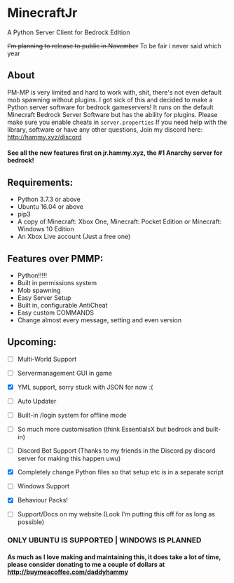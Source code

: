 # MinecraftJr

  A Python Server Client for Bedrock Edition

  ~~I'm planning to release to public in November~~
  To be fair i never said which year


## About
  PM-MP is very limited and hard to work with, shit, there's not even default mob spawning without plugins.
  I got sick of this and decided to make a Python server software for bedrock gameservers!
  It runs on the default Minecraft Bedrock Server Software but has the ability for plugins.
  Please make sure you enable cheats in `server.properties`
  If you need help with the library, software or have any other questions, Join my discord here:
  http://hammy.xyz/discord




####  See all the new features first on jr.hammy.xyz, the #1 Anarchy server for bedrock!



## Requirements:
  - Python 3.7.3 or above
  - Ubuntu 16.04 or above
  - pip3
  - A copy of Minecraft: Xbox One, Minecraft: Pocket Edition or Minecraft: Windows 10 Edition
  - An Xbox Live account (Just a free one)



## Features over PMMP:
  - Python!!!!!
  - Built in permissions system
  - Mob spawning
  - Easy Server Setup
  - Built in, configurable AntiCheat
  - Easy custom COMMANDS
  - Change almost every message, setting and even version



## Upcoming:

  - [ ] Multi-World Support

  - [ ] Servermanagement GUI in game

  - [x] YML support, sorry stuck with JSON for now :(

  - [ ] Auto Updater

  - [ ] Built-in /login system for offline mode

  - [ ] So much more customisation (think EssentialsX but bedrock and built-in)

  - [ ] Discord Bot Support (Thanks to my friends in the Discord.py discord server for making this happen uwu)

  - [x] Completely change Python files so that setup etc is in a separate script

  - [ ] Windows Support

  - [x] Behaviour Packs!

  - [ ] Support/Docs on my website (Look I'm putting this off for as long as possible)


### ONLY UBUNTU IS SUPPORTED | WINDOWS IS PLANNED
#### As much as I love making and maintaining this, it does take a lot of time, please consider donating to me a couple of dollars at http://buymeacoffee.com/daddyhammy
